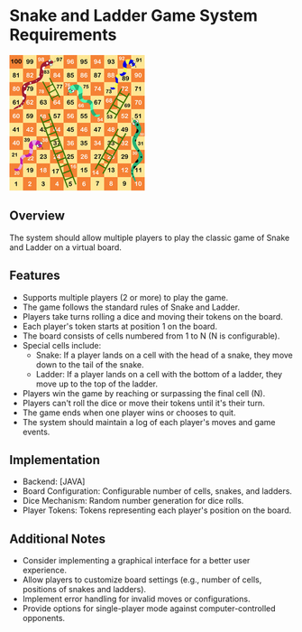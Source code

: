 # Snake and Ladder Game System Requirements
![img.png](img.png)
## Overview
The system should allow multiple players to play the classic game of Snake and Ladder on a virtual board.

## Features
- Supports multiple players (2 or more) to play the game.
- The game follows the standard rules of Snake and Ladder.
- Players take turns rolling a dice and moving their tokens on the board.
- Each player's token starts at position 1 on the board.
- The board consists of cells numbered from 1 to N (N is configurable).
- Special cells include:
    - Snake: If a player lands on a cell with the head of a snake, they move down to the tail of the snake.
    - Ladder: If a player lands on a cell with the bottom of a ladder, they move up to the top of the ladder.
- Players win the game by reaching or surpassing the final cell (N).
- Players can't roll the dice or move their tokens until it's their turn.
- The game ends when one player wins or chooses to quit.
- The system should maintain a log of each player's moves and game events.

## Implementation
- Backend: [JAVA]
- Board Configuration: Configurable number of cells, snakes, and ladders.
- Dice Mechanism: Random number generation for dice rolls.
- Player Tokens: Tokens representing each player's position on the board.

## Additional Notes
- Consider implementing a graphical interface for a better user experience.
- Allow players to customize board settings (e.g., number of cells, positions of snakes and ladders).
- Implement error handling for invalid moves or configurations.
- Provide options for single-player mode against computer-controlled opponents.
